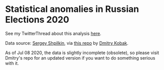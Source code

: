 # Statistical anomalies in Russian Elections 2020

See my TwitterThread about this analysis [here](https://twitter.com/ampanmdagaba/status/1280200274439798784).

Data source: [Sergey Shpilkin](https://www.facebook.com/story.php?story_fbid=3119490201472928&id=100002359376948), via [this repo](https://github.com/dkobak/elections) by [Dmitry Kobak](https://twitter.com/hippopedoid).

As of Jul 08 2020, the data is slightly incomplete (obsolete), so please visit Dmitry's repo for an updated version if you want to do something serious with it.
